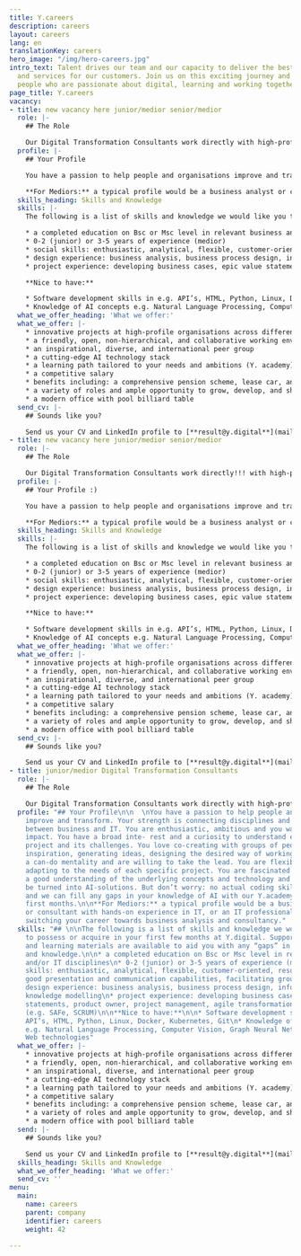 ```yaml
---
title: Y.careers
description: careers
layout: careers
lang: en
translationKey: careers
hero_image: "/img/hero-careers.jpg"
intro_text: Talent drives our team and our capacity to deliver the best solutions
  and services for our customers. Join us on this exciting journey and our team of
  people who are passionate about digital, learning and working together.
page_title: Y.careers
vacancy:
- title: new vacancy here junior/medior senior/medior
  role: |-
    ## The Role

    Our Digital Transformation Consultants work directly with high-profile organisations across different sectors (government, financial, utilities, health). You represent Y. Digital, our unique vision, approach, solutions, platform and showcases. You make our AI solutions tangible and understandable by giving presentations, inspiration sessions and facilitating design labs, to generate and prioritise valuable ideas, create roadmaps and develop prototypes in close cooperation with customers. You turn ideas into concrete projects, elaborating feasibility studies, business process designs, conversation designs, information and knowledge models. You lead the digital transformation project during design, development and implementation of the AI solution, using our agile approach, working in multi-disciplinary teams. You will work closely with our highly-skilled AI experts: a strong peer group of experienced machine learning engineers and data scientists. Within this role, as we are expanding and growing rapidly, there is ample room to develop, grow and achieve your personal goals and ambitions.
  profile: |-
    ## Your Profile

    You have a passion to help people and organisations improve and transform. Your strength is connecting disciplines and building bridges between business and IT. You are enthusiastic, ambitious and you want to have impact. You have a broad inte- rest and a curiosity to understand each specific project and its challenges. You love co-creating with groups of people, providing inspiration, generating ideas, designing the desired way of working. You have a can-do mentality and are willing to take the lead. You are flexible, quickly adapting to the needs of each specific project. You are fascinated by AI and have a good understanding of the underlying concepts and technology and how this can be turned into AI-solutions. But don’t worry: no actual coding skills are needed, and we can fill any gaps in your knowledge of AI with our Y.academy during your first months.

    **For Mediors:** a typical profile would be a business analyst or consultant with hands-on experience in IT, or an IT professional with a desire switching your career towards business analysis and consultancy.
  skills_heading: Skills and Knowledge
  skills: |-
    The following is a list of skills and knowledge we would like you to possess or acquire in your first few months at Y.digital. Support, coaching and learning materials are available to aid you with any “gaps” in your skills and knowledge.

    * a completed education on Bsc or Msc level in relevant business and/or IT disciplines
    * 0-2 (junior) or 3-5 years of experience (medior)
    * social skills: enthusiastic, analytical, flexible, customer-oriented, result-driven, good presentation and communication capabilities, facilitating group sessions
    * design experience: business analysis, business process design, information and knowledge modelling
    * project experience: developing business cases, epic value statements, product owner, project management, agile transformation approaches (e.g. SAFe, SCRUM)

    **Nice to have:**

    * Software development skills in e.g. API’s, HTML, Python, Linux, Docker, Kubernetes, Git
    * Knowledge of AI concepts e.g. Natural Language Processing, Computer Vision, Graph Neural Networks, Semantic Web technologies
  what_we_offer_heading: 'What we offer:'
  what_we_offer: |-
    * innovative projects at high-profile organisations across different sectors
    * a friendly, open, non-hierarchical, and collaborative working environment
    * an inspirational, diverse, and international peer group
    * a cutting-edge AI technology stack
    * a learning path tailored to your needs and ambitions (Y. academy)
    * a competitive salary
    * benefits including: a comprehensive pension scheme, lease car, and bonus scheme
    * a variety of roles and ample opportunity to grow, develop, and shape your career path
    * a modern office with pool billiard table
  send_cv: |-
    ## Sounds like you?

    Send us your CV and LinkedIn profile to [**result@y.digital**](mailto:result@y.digital)
- title: new vacancy here junior/medior senior/medior
  role: |-
    ## The Role

    Our Digital Transformation Consultants work directly!!! with high-profile organisations across different sectors (government, financial, utilities, health). You represent Y. Digital, our unique vision, approach, solutions, platform and showcases. You make our AI solutions tangible and understandable by giving presentations, inspiration sessions and facilitating design labs, to generate and prioritise valuable ideas, create roadmaps and develop prototypes in close cooperation with customers. You turn ideas into concrete projects, elaborating feasibility studies, business process designs, conversation designs, information and knowledge models. You lead the digital transformation project during design, development and implementation of the AI solution, using our agile approach, working in multi-disciplinary teams. You will work closely with our highly-skilled AI experts: a strong peer group of experienced machine learning engineers and data scientists. Within this role, as we are expanding and growing rapidly, there is ample room to develop, grow and achieve your personal goals and ambitions.
  profile: |-
    ## Your Profile :)

    You have a passion to help people and organisations improve and transform. Your strength is connecting disciplines and building bridges between business and IT. You are enthusiastic, ambitious and you want to have impact. You have a broad inte- rest and a curiosity to understand each specific project and its challenges. You love co-creating with groups of people, providing inspiration, generating ideas, designing the desired way of working. You have a can-do mentality and are willing to take the lead. You are flexible, quickly adapting to the needs of each specific project. You are fascinated by AI and have a good understanding of the underlying concepts and technology and how this can be turned into AI-solutions. But don’t worry: no actual coding skills are needed, and we can fill any gaps in your knowledge of AI with our Y.academy during your first months.

    **For Mediors:** a typical profile would be a business analyst or consultant with hands-on experience in IT, or an IT professional with a desire switching your career towards business analysis and consultancy.
  skills_heading: Skills and Knowledge
  skills: |-
    The following is a list of skills and knowledge we would like you to possess or acquire in your first few months at Y.digital. Support, coaching and learning materials are available to aid you with any “gaps” in your skills and knowledge.

    * a completed education on Bsc or Msc level in relevant business and/or IT disciplines
    * 0-2 (junior) or 3-5 years of experience (medior)
    * social skills: enthusiastic, analytical, flexible, customer-oriented, result-driven, good presentation and communication capabilities, facilitating group sessions
    * design experience: business analysis, business process design, information and knowledge modelling
    * project experience: developing business cases, epic value statements, product owner, project management, agile transformation approaches (e.g. SAFe, SCRUM)

    **Nice to have:**

    * Software development skills in e.g. API’s, HTML, Python, Linux, Docker, Kubernetes, Git
    * Knowledge of AI concepts e.g. Natural Language Processing, Computer Vision, Graph Neural Networks, Semantic Web technologies
  what_we_offer_heading: 'What we offer:'
  what_we_offer: |-
    * innovative projects at high-profile organisations across different sectors
    * a friendly, open, non-hierarchical, and collaborative working environment
    * an inspirational, diverse, and international peer group
    * a cutting-edge AI technology stack
    * a learning path tailored to your needs and ambitions (Y. academy)
    * a competitive salary
    * benefits including: a comprehensive pension scheme, lease car, and bonus scheme
    * a variety of roles and ample opportunity to grow, develop, and shape your career path
    * a modern office with pool billiard table
  send_cv: |-
    ## Sounds like you?

    Send us your CV and LinkedIn profile to [**result@y.digital**](mailto:result@y.digital)
- title: junior/medior Digital Transformation Consultants
  role: |-
    ## The Role

    Our Digital Transformation Consultants work directly with high-profile organisations across different sectors (government, financial, utilities, health). You represent Y. Digital, our unique vision, approach, solutions, platform and showcases. You make our AI solutions tangible and understandable by giving presentations, inspiration sessions and facilitating design labs, to generate and prioritise valuable ideas, create roadmaps and develop prototypes in close cooperation with customers. You turn ideas into concrete projects, elaborating feasibility studies, business process designs, conversation designs, information and knowledge models. You lead the digital transformation project during design, development and implementation of the AI solution, using our agile approach, working in multi-disciplinary teams. You will work closely with our highly-skilled AI experts: a strong peer group of experienced machine learning engineers and data scientists. Within this role, as we are expanding and growing rapidly, there is ample room to develop, grow and achieve your personal goals and ambitions.
  profile: "## Your Profile\n\n  \nYou have a passion to help people and organisations
    improve and transform. Your strength is connecting disciplines and building bridges
    between business and IT. You are enthusiastic, ambitious and you want to have
    impact. You have a broad inte- rest and a curiosity to understand each specific
    project and its challenges. You love co-creating with groups of people, providing
    inspiration, generating ideas, designing the desired way of working. You have
    a can-do mentality and are willing to take the lead. You are flexible, quickly
    adapting to the needs of each specific project. You are fascinated by AI and have
    a good understanding of the underlying concepts and technology and how this can
    be turned into AI-solutions. But don’t worry: no actual coding skills are needed,
    and we can fill any gaps in your knowledge of AI with our Y.academy during your
    first months.\n\n**For Mediors:** a typical profile would be a business analyst
    or consultant with hands-on experience in IT, or an IT professional with a desire
    switching your career towards business analysis and consultancy."
  skills: "## \n\nThe following is a list of skills and knowledge we would like you
    to possess or acquire in your first few months at Y.digital. Support, coaching
    and learning materials are available to aid you with any “gaps” in your skills
    and knowledge.\n\n* a completed education on Bsc or Msc level in relevant business
    and/or IT disciplines\n* 0-2 (junior) or 3-5 years of experience (medior)\n* social
    skills: enthusiastic, analytical, flexible, customer-oriented, result-driven,
    good presentation and communication capabilities, facilitating group sessions\n*
    design experience: business analysis, business process design, information and
    knowledge modelling\n* project experience: developing business cases, epic value
    statements, product owner, project management, agile transformation approaches
    (e.g. SAFe, SCRUM)\n\n**Nice to have:**\n\n* Software development skills in e.g.
    API’s, HTML, Python, Linux, Docker, Kubernetes, Git\n* Knowledge of AI concepts
    e.g. Natural Language Processing, Computer Vision, Graph Neural Networks, Semantic
    Web technologies"
  what_we_offer: |-
    * innovative projects at high-profile organisations across different sectors
    * a friendly, open, non-hierarchical, and collaborative working environment
    * an inspirational, diverse, and international peer group
    * a cutting-edge AI technology stack
    * a learning path tailored to your needs and ambitions (Y. academy)
    * a competitive salary
    * benefits including: a comprehensive pension scheme, lease car, and bonus scheme
    * a variety of roles and ample opportunity to grow, develop, and shape your career path
    * a modern office with pool billiard table
  send: |-
    ## Sounds like you?

    Send us your CV and LinkedIn profile to [**result@y.digital**](mailto:result@y.digital)
  skills_heading: Skills and Knowledge
  what_we_offer_heading: 'What we offer:'
  send_cv: ''
menu:
  main:
    name: careers
    parent: company
    identifier: careers
    weight: 42

---
```

